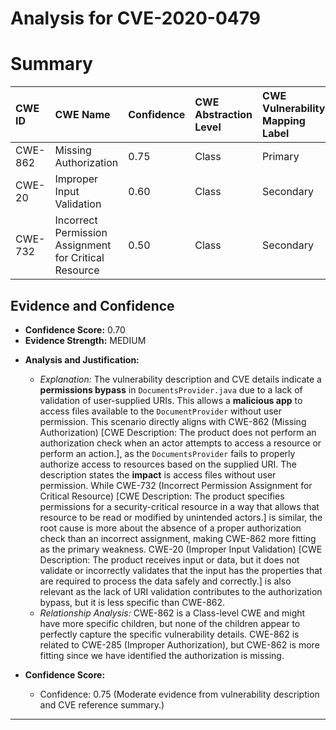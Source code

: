 # Analysis for CVE-2020-0479

# Summary
| CWE ID    | CWE Name                                            | Confidence | CWE Abstraction Level | CWE Vulnerability Mapping Label | CWE-Vulnerability Mapping Notes |
| :--------- | :-------------------------------------------------- | :--------- | :-------------------- | :------------------------------ | :------------------------------ |
| CWE-862  | Missing Authorization                               | 0.75      | Class               | Primary                         | Allowed-with-Review              |
| CWE-20    | Improper Input Validation                             | 0.60      | Class                 | Secondary                       | Discouraged                     |
| CWE-732    | Incorrect Permission Assignment for Critical Resource | 0.50      | Class               | Secondary                         | Allowed-with-Review              |

## Evidence and Confidence

*   **Confidence Score:** 0.70
*   **Evidence Strength:** MEDIUM

- **Analysis and Justification:**
  - *Explanation:* The vulnerability description and CVE details indicate a **permissions bypass** in `DocumentsProvider.java` due to a lack of validation of user-supplied URIs. This allows a **malicious app** to access files available to the `DocumentProvider` without user permission. This scenario directly aligns with CWE-862 (Missing Authorization) [CWE Description: The product does not perform an authorization check when an actor attempts to access a resource or perform an action.], as the `DocumentsProvider` fails to properly authorize access to resources based on the supplied URI. The description states the **impact** is access files without user permission. While CWE-732 (Incorrect Permission Assignment for Critical Resource) [CWE Description: The product specifies permissions for a security-critical resource in a way that allows that resource to be read or modified by unintended actors.] is similar, the root cause is more about the absence of a proper authorization check than an incorrect assignment, making CWE-862 more fitting as the primary weakness. CWE-20 (Improper Input Validation) [CWE Description: The product receives input or data, but it does not validate or incorrectly validates that the input has the properties that are required to process the data safely and correctly.] is also relevant as the lack of URI validation contributes to the authorization bypass, but it is less specific than CWE-862.
  - *Relationship Analysis:* CWE-862 is a Class-level CWE and might have more specific children, but none of the children appear to perfectly capture the specific vulnerability details. CWE-862 is related to CWE-285 (Improper Authorization), but CWE-862 is more fitting since we have identified the authorization is missing.

- **Confidence Score:**
  - Confidence: 0.75 (Moderate evidence from vulnerability description and CVE reference summary.)

---